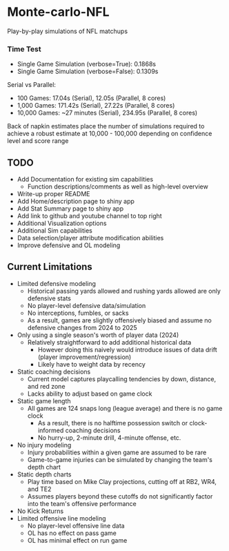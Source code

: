 # Monte-carlo-NFL
Play-by-play simulations of NFL matchups

### Time Test
* Single Game Simulation (verbose=True): 0.1868s
* Single Game Simulation (verbose=False): 0.1309s

Serial vs Parallel:
* 100 Games: 17.04s (Serial), 12.05s (Parallel, 8 cores)
* 1,000 Games: 171.42s (Serial), 27.22s (Parallel, 8 cores)
* 10,000 Games: ~27 minutes (Serial), 234.95s (Parallel, 8 cores)

Back of napkin estimates place the number of simulations required to achieve a robust estimate at 10,000 - 100,000 depending on confidence level and score range

## TODO
* Add Documentation for existing sim capabilities
    * Function descriptions/comments as well as high-level overview
* Write-up proper README
* Add Home/description page to shiny app
* Add Stat Summary page to shiny app
* Add link to github and youtube channel to top right
* Additional Visualization options
* Additional Sim capabilities
* Data selection/player attribute modification abilities
* Improve defensive and OL modeling

## Current Limitations
* Limited defensive modeling
    * Historical passing yards allowed and rushing yards allowed are only defensive stats
    * No player-level defensive data/simulation
    * No interceptions, fumbles, or sacks
    * As a result, games are slightly offensively biased and assume no defensive changes from 2024 to 2025
* Only using a single season's worth of player data (2024)
    * Relatively straightforward to add additional historical data
        * However doing this naively would introduce issues of data drift (player improvement/regression)
        * Likely have to weight data by recency
* Static coaching decisions
    * Current model captures playcalling tendencies by down, distance, and red zone
    * Lacks ability to adjust based on game clock 
* Static game length
    * All games are 124 snaps long (league average) and there is no game clock
        * As a result, there is no halftime possession switch or clock-informed coaching decisions
        * No hurry-up, 2-minute drill, 4-minute offense, etc.
* No injury modeling
    * Injury probabilities within a given game are assumed to be rare
    * Game-to-game injuries can be simulated by changing the team's depth chart
* Static depth charts
    * Play time based on Mike Clay projections, cutting off at RB2, WR4, and TE2
    * Assumes players beyond these cutoffs do not significantly factor into the team's offensive performance
* No Kick Returns
* Limited offensive line modeling
    * No player-level offensive line data
    * OL has no effect on pass game
    * OL has minimal effect on run game